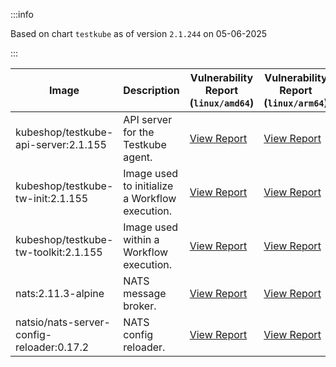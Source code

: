 :::info

Based on chart `testkube` as of version `2.1.244` on 05-06-2025

:::

| Image | Description | Vulnerability Report (`linux/amd64`) | Vulnerability Report (`linux/arm64`) | Docker Image |
|-------|-------------|----------------------------------------|----------------------------------------|--------------|
| kubeshop/testkube-api-server:2.1.155 | API server for the Testkube agent. | [View Report](./testkube-api-server-2.1.155_linux_amd64.md) | [View Report](./testkube-api-server-2.1.155_linux_arm64.md) | [View Image](https://hub.docker.com/layers/kubeshop/testkube-api-server/2.1.155/images/sha256-47964fbebfa38289af6254baae3febc4dde52399c7b7c0c05c16e0e75fb9975f?context=explore) |
| kubeshop/testkube-tw-init:2.1.155 | Image used to initialize a Workflow execution. | [View Report](./testkube-tw-init-2.1.155_linux_amd64.md) | [View Report](./testkube-tw-init-2.1.155_linux_arm64.md) | [View Image](https://hub.docker.com/layers/kubeshop/testkube-tw-init/2.1.155/images/sha256-9fa4941e31f15534f250a3524d0cc7d0d5ada569cb588f25aee28e5f55279e71?context=explore) |
| kubeshop/testkube-tw-toolkit:2.1.155 | Image used within a Workflow execution. | [View Report](./testkube-tw-toolkit-2.1.155_linux_amd64.md) | [View Report](./testkube-tw-toolkit-2.1.155_linux_arm64.md) | [View Image](https://hub.docker.com/layers/kubeshop/testkube-tw-toolkit/2.1.155/images/sha256-514dbf3c49f00ff609bc0731d74c90d86d2ecdee9fcb36f14996431a2b09cfd1?context=explore) |
| nats:2.11.3-alpine | NATS message broker. | [View Report](./nats-2.11.3-alpine_linux_amd64.md) | [View Report](./nats-2.11.3-alpine_linux_arm64.md) | [View Image](https://hub.docker.com/layers/library/nats/2.11.3-alpine/images/sha256-f6be324fcee27f2a91178d74f77bb4ba3e5a9d2e72ba7d6871f45d14aadca40a?context=explore) |
| natsio/nats-server-config-reloader:0.17.2 | NATS config reloader. | [View Report](./nats-server-config-reloader-0.17.2_linux_amd64.md) | [View Report](./nats-server-config-reloader-0.17.2_linux_arm64.md) | [View Image](https://hub.docker.com/layers/natsio/nats-server-config-reloader/0.17.2/images/sha256-65f3b70ec5a100743844cc8b73989f12ea9ba360fdd23069b20bdbd2654d9b94?context=explore) |
